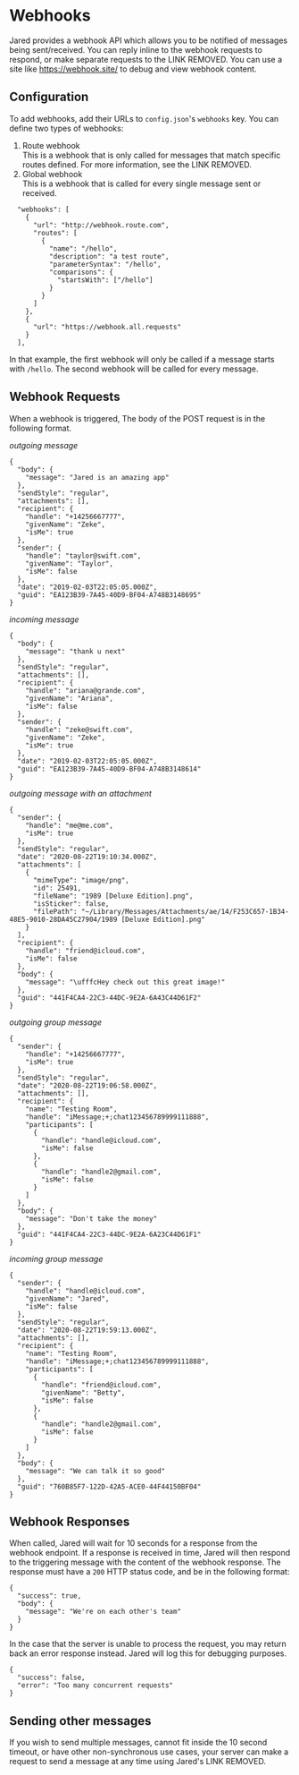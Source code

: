 # Webhooks

Jared provides a webhook API which allows you to be notified of messages being sent/received. You can reply inline to the webhook requests to respond, or make separate requests to the LINK REMOVED. You can use a site like https://webhook.site/ to debug and view webhook content.

## Configuration
To add webhooks, add their URLs to `config.json`'s `webhooks` key. You can define two types of webhooks:
1. Route webhook  
This is a webhook that is only called for messages that match specific routes defined. For more information, see the LINK REMOVED.
2. Global webhook  
This is a webhook that is called for every single message sent or received.

```
  "webhooks": [
    {
      "url": "http://webhook.route.com",
      "routes": [
        {
          "name": "/hello",
          "description": "a test route",
          "parameterSyntax": "/hello",
          "comparisons": {
            "startsWith": ["/hello"]
          }
        }
      ]
    },
    {
      "url": "https://webhook.all.requests"
    }
  ],
```

In that example, the first webhook will only be called if a message starts with `/hello`. The second webhook will be called for every message.

## Webhook Requests

When a webhook is triggered, The body of the POST request is in the following format.

*outgoing message*
```
{
  "body": {
    "message": "Jared is an amazing app"
  },
  "sendStyle": "regular",
  "attachments": [],
  "recipient": {
    "handle": "+14256667777",
    "givenName": "Zeke",
    "isMe": true
  },
  "sender": {
    "handle": "taylor@swift.com",
    "givenName": "Taylor",
    "isMe": false
  },
  "date": "2019-02-03T22:05:05.000Z",
  "guid": "EA123B39-7A45-40D9-BF04-A748B3148695"
}
```

*incoming message*
```
{
  "body": {
    "message": "thank u next"
  },
  "sendStyle": "regular",
  "attachments": [],
  "recipient": {
    "handle": "ariana@grande.com",
    "givenName": "Ariana",
    "isMe": false
  },
  "sender": {
    "handle": "zeke@swift.com",
    "givenName": "Zeke",
    "isMe": true
  },
  "date": "2019-02-03T22:05:05.000Z",
  "guid": "EA123B39-7A45-40D9-BF04-A748B3148614"
}
```

*outgoing message with an attachment*
```
{
  "sender": {
    "handle": "me@me.com",
    "isMe": true
  },
  "sendStyle": "regular",
  "date": "2020-08-22T19:10:34.000Z",
  "attachments": [
    {
      "mimeType": "image/png",
      "id": 25491,
      "fileName": "1989 [Deluxe Edition].png",
      "isSticker": false,
      "filePath": "~/Library/Messages/Attachments/ae/14/F253C657-1B34-48E5-9010-28DA45C27904/1989 [Deluxe Edition].png"
    }
  ],
  "recipient": {
    "handle": "friend@icloud.com",
    "isMe": false
  },
  "body": {
    "message": "\ufffcHey check out this great image!"
  },
  "guid": "441F4CA4-22C3-44DC-9E2A-6A43C44D61F2"
}
```

*outgoing group message*
```
{
  "sender": {
    "handle": "+14256667777",
    "isMe": true
  },
  "sendStyle": "regular",
  "date": "2020-08-22T19:06:58.000Z",
  "attachments": [],
  "recipient": {
    "name": "Testing Room",
    "handle": "iMessage;+;chat123456789999111888",
    "participants": [
      {
        "handle": "handle@icloud.com",
        "isMe": false
      },
      {
        "handle": "handle2@gmail.com",
        "isMe": false
      }
    ]
  },
  "body": {
    "message": "Don't take the money"
  },
  "guid": "441F4CA4-22C3-44DC-9E2A-6A23C44D61F1"
}
```

*incoming group message*
```
{
  "sender": {
    "handle": "handle@icloud.com",
    "givenName": "Jared",
    "isMe": false
  },
  "sendStyle": "regular",
  "date": "2020-08-22T19:59:13.000Z",
  "attachments": [],
  "recipient": {
    "name": "Testing Room",
    "handle": "iMessage;+;chat123456789999111888",
    "participants": [
      {
        "handle": "friend@icloud.com",
        "givenName": "Betty",
        "isMe": false
      },
      {
        "handle": "handle2@gmail.com",
        "isMe": false
      }
    ]
  },
  "body": {
    "message": "We can talk it so good"
  },
  "guid": "760B85F7-122D-42A5-ACE0-44F44150BF04"
}
```

## Webhook Responses
When called, Jared will wait for 10 seconds for a response from the webhook endpoint. If a response is received in time, Jared will then respond to the triggering message with the content of the webhook response. The response must have a `200` HTTP status code, and be in the following format:
```
{
  "success": true,
  "body": { 
    "message": "We're on each other's team" 
  }
}
```

In the case that the server is unable to process the request, you may return back an error response instead. Jared will log this for debugging purposes.
```
{
  "success": false,
  "error": "Too many concurrent requests"
}
```

## Sending other messages
If you wish to send multiple messages, cannot fit inside the 10 second timeout, or have other non-synchronous use cases, your server can make a request to send a message at any time using Jared's LINK REMOVED.

